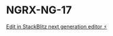 # NGRX-NG-17

[Edit in StackBlitz next generation editor ⚡️](https://stackblitz.com/~/github.com/kushanz/NGRX-NG-17)
